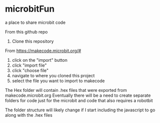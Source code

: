 # microbitFun
a place to share microbit code

From this github repo
1. Clone this repository

From https://makecode.microbit.org/#
1. click on the "import" button
2. click "import file"
3. click "choose file"
4. navigate to where you cloned this project
5. select the file you want to import to makecode

The Hex folder will contain .hex files that were exported from makecode.microbit.org
Eventually there will be a need to create separate folders for code just for the microbit and code that also requires a robotbit

The folder structure will likely change if I start including the javascript to go along with the .hex files
